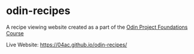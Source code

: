 # odin-recipes

A recipe viewing website created as a part of the [Odin Project Foundations Course](https://www.theodinproject.com/paths/foundations/courses/foundations)

Live Website: https://04ac.github.io/odin-recipes/